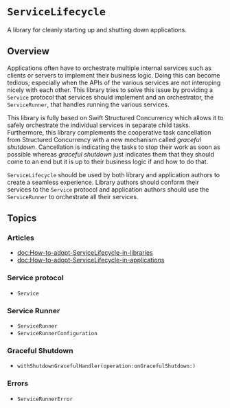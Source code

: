 # ``ServiceLifecycle``

A library for cleanly starting up and shutting down applications.

## Overview

Applications often have to orchestrate multiple internal services such as
clients or servers to implement their business logic. Doing this can become
tedious; especially when the APIs of the various services are not interoping nicely
with each other. This library tries to solve this issue by providing a ``Service`` protocol
that services should implement and an orchestrator, the ``ServiceRunner``, that handles
running the various services.

This library is fully based on Swift Structured Concurrency which allows it to
safely orchestrate the individual services in separate child tasks. Furthermore, this library
complements the cooperative task cancellation from Structured Concurrency with a new mechanism called
_graceful shutdown_. Cancellation is indicating the tasks to stop their work as soon as possible
whereas _graceful shutdown_ just indicates them that they should come to an end but it is up
to their business logic if and how to do that.

``ServiceLifecycle`` should be used by both library and application authors to create a seamless experience.
Library authors should conform their services to the ``Service`` protocol and application authors
should use the ``ServiceRunner`` to orchestrate all their services.

## Topics

### Articles

- <doc:How-to-adopt-ServiceLifecycle-in-libraries>
- <doc:How-to-adopt-ServiceLifecycle-in-applications>

### Service protocol

- ``Service``

### Service Runner

- ``ServiceRunner``
- ``ServiceRunnerConfiguration``

### Graceful Shutdown

- ``withShutdownGracefulHandler(operation:onGracefulShutdown:)``

### Errors

- ``ServiceRunnerError``
